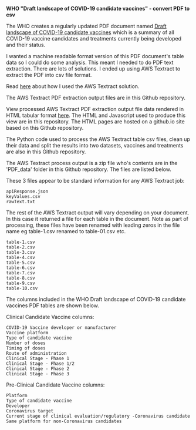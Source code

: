 **WHO "Draft landscape of COVID-19 candidate vaccines" - convert PDF to csv**

The WHO creates a regularly updated PDF document named <a href="https://www.who.int/publications/m/item/draft-landscape-of-covid-19-candidate-vaccines" target="_blank" rel="noopener noreferrer">Draft landscape of COVID-19 candidate vaccines</a> which is a summary of all COVID-19 vaccine candidates and treatments currently being developed and their status.

I wanted a machine readable format version of this PDF document's table data so I could do some analysis. This meant I needed to do PDF text extraction. There are lots of solutions. I ended up using AWS Textract to extract the PDF into csv file format. 

Read <a href="https://009co.com/?page_id=1212" target="_blank">here</a> about how I used the AWS Textract solution.

The AWS Textract PDF extraction output files are in this Github repository.

View processed AWS Textract PDF extraction output file data rendered in HTML tabular format <a href="https://sitrucp.github.io/who_vaccine_landscape">here</a>. The HTML and Javascript used to produce this view are in this repository. The HTML pages are hosted on a github.io site based on this Github repository.

The Python code used to process the AWS Textract table csv files, clean up their data and split the results into two datasets, vaccines and treatments are also in this Github repository.

The AWS Textract process output is a zip file who's contents are in the 'PDF_data' folder in this Github repository. The files are listed below.

These 3 files appear to be standard information for any AWS Textract job:

    apiResponse.json
    keyValues.csv
    rawText.txt

The rest of the AWS Textract output will vary depending on your document. In this case it returned a file for each table in the document. Note as part of processing, these files have been renamed with leading zeros in the file name eg table-1.csv renamed to table-01.csv etc.

    table-1.csv
    table-2.csv
    table-3.csv
    table-4.csv
    table-5.csv
    table-6.csv
    table-7.csv
    table-8.csv
    table-9.csv
    table-10.csv

The columns included in the WHO Draft landscape of COVID-19 candidate vaccines PDF tables are shown below.

Clinical Candidate Vaccine columns:

    COVID-19 Vaccine developer or manufacturer
    Vaccine platform
    Type of candidate vaccine
    Number of doses
    Timing of doses
    Route of administration
    Clinical Stage - Phase 1
    Clinical Stage - Phase 1/2
    Clinical Stage - Phase 2
    Clinical Stage - Phase 3

Pre-Clinical Candidate Vaccine columns:

    Platform
    Type of candidate vaccine
    Developer
    Coronavirus target
    Current stage of clinical evaluation/regulatory -Coronavirus candidate
    Same platform for non-Coronavirus candidates